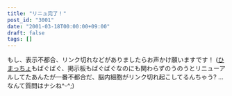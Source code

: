 ```yaml
---
title: "リニュ完了！"
post_id: "3001"
date: "2001-03-18T00:00:00+09:00"
draft: false
tags: []
---
```



もし、表示不都合、リンク切れなどがありましたらお声かけ願いますです！ ([ひまっちょ](/hi-macho)もばぐばぐ、掲示板もばぐばぐなのにも関わらずのうのうとリニューアルしてたあんたが一番不都合だ、脳内細胞がリンク切れ起こしてるんちゃう? …なんて質問はナシね^-^;)
